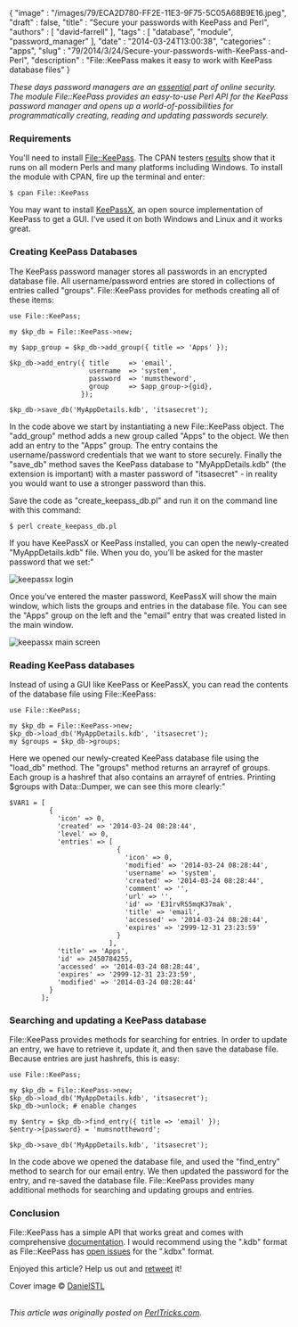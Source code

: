 {
   "image" : "/images/79/ECA2D780-FF2E-11E3-9F75-5C05A68B9E16.jpeg",
   "draft" : false,
   "title" : "Secure your passwords with KeePass and Perl",
   "authors" : [
      "david-farrell"
   ],
   "tags" : [
      "database",
      "module",
      "password_manager"
   ],
   "date" : "2014-03-24T13:00:38",
   "categories" : "apps",
   "slug" : "79/2014/3/24/Secure-your-passwords-with-KeePass-and-Perl",
   "description" : "File::KeePass makes it easy to work with KeePass database files"
}


*These days password managers are an [essential](http://arstechnica.com/information-technology/2013/06/the-secret-to-online-safety-lies-random-characters-and-a-password-manager/) part of online security. The module File::KeePass provides an easy-to-use Perl API for the KeePass password manager and opens up a world-of-possibilities for programmatically creating, reading and updating passwords securely.*

### Requirements

You'll need to install [File::KeePass](https://metacpan.org/pod/File::KeePass). The CPAN testers [results](http://matrix.cpantesters.org/?dist=File-KeePass+2.03) show that it runs on all modern Perls and many platforms including Windows. To install the module with CPAN, fire up the terminal and enter:

``` prettyprint
$ cpan File::KeePass
```

You may want to install [KeePassX](https://www.keepassx.org/), an open source implementation of KeePass to get a GUI. I've used it on both Windows and Linux and it works great.

### Creating KeePass Databases

The KeePass password manager stores all passwords in an encrypted database file. All username/password entries are stored in collections of entries called "groups". File::KeePass provides for methods creating all of these items:

``` prettyprint
use File::KeePass;

my $kp_db = File::KeePass->new;

my $app_group = $kp_db->add_group({ title => 'Apps' });

$kp_db->add_entry({ title     => 'email',
                    username  => 'system',
                    password  => 'mumstheword',
                    group     => $app_group->{gid},
                  });

$kp_db->save_db('MyAppDetails.kdb', 'itsasecret');
```

In the code above we start by instantiating a new File::KeePass object. The "add\_group" method adds a new group called "Apps" to the object. We then add an entry to the "Apps" group. The entry contains the username/password credentials that we want to store securely. Finally the "save\_db" method saves the KeePass database to "MyAppDetails.kdb" (the extension is important) with a master password of "itsasecret" - in reality you would want to use a stronger password than this.

Save the code as "create\_keepass\_db.pl" and run it on the command line with this command:

``` prettyprint
$ perl create_keepass_db.pl
```

If you have KeePassX or KeePass installed, you can open the newly-created "MyAppDetails.kdb" file. When you do, you'll be asked for the master password that we set:"

![keepassx login](/images/79/keepassx_login.png)

Once you've entered the master password, KeePassX will show the main window, which lists the groups and entries in the database file. You can see the "Apps" group on the left and the "email" entry that was created listed in the main window.

![keepassx main screen](/images/79/keepassx_group_entry_added.png)

### Reading KeePass databases

Instead of using a GUI like KeePass or KeePassX, you can read the contents of the database file using File::KeePass:

``` prettyprint
use File::KeePass;

my $kp_db = File::KeePass->new;
$kp_db->load_db('MyAppDetails.kdb', 'itsasecret');
my $groups = $kp_db->groups;
```

Here we opened our newly-created KeePass database file using the "load\_db" method. The "groups" method returns an arrayref of groups. Each group is a hashref that also contains an arrayref of entries. Printing $groups with Data::Dumper, we can see this more clearly:"

``` prettyprint
$VAR1 = [
          {
            'icon' => 0,
            'created' => '2014-03-24 08:28:44',
            'level' => 0,
            'entries' => [
                           {
                             'icon' => 0,
                             'modified' => '2014-03-24 08:28:44',
                             'username' => 'system',
                             'created' => '2014-03-24 08:28:44',
                             'comment' => '',
                             'url' => '',
                             'id' => 'E31rvRS5mqK37mak',
                             'title' => 'email',
                             'accessed' => '2014-03-24 08:28:44',
                             'expires' => '2999-12-31 23:23:59'
                           }
                         ],
            'title' => 'Apps',
            'id' => 2450784255,
            'accessed' => '2014-03-24 08:28:44',
            'expires' => '2999-12-31 23:23:59',
            'modified' => '2014-03-24 08:28:44'
          }
        ];
```

### Searching and updating a KeePass database

File::KeePass provides methods for searching for entries. In order to update an entry, we have to retrieve it, update it, and then save the database file. Because entries are just hashrefs, this is easy:

``` prettyprint
use File::KeePass;

my $kp_db = File::KeePass->new;
$kp_db->load_db('MyAppDetails.kdb', 'itsasecret');
$kp_db->unlock; # enable changes

my $entry = $kp_db->find_entry({ title => 'email' }); 
$entry->{password} = 'mumsnottheword';

$kp_db->save_db('MyAppDetails.kdb', 'itsasecret');
```

In the code above we opened the database file, and used the "find\_entry" method to search for our email entry. We then updated the password for the entry, and re-saved the database file. File::KeePass provides many additional methods for searching and updating groups and entries.

### Conclusion

File::KeePass has a simple API that works great and comes with comprehensive [documentation](https://metacpan.org/pod/File::KeePass). I would recommend using the ".kdb" format as File::KeePass has [open issues](https://rt.cpan.org/Public/Dist/Display.html?Name=File-KeePass) for the ".kdbx" format.

Enjoyed this article? Help us out and [retweet](https://twitter.com/intent/tweet?original_referer=http%3A%2F%2Fperltricks.com%2Farticle%2F79%2F2014%2F3%2F24%2FSecure-your-passwords-with-KeePass-and-Perl&text=Secure+your+passwords+with+KeePass+and+Perl&tw_p=tweetbutton&url=http%3A%2F%2Fperltricks.com%2Farticle%2F79%2F2014%2F3%2F24%2FSecure-your-passwords-with-KeePass-and-Perl&via=perltricks) it!

Cover image © [DanielSTL](http://www.flickr.com/photos/danielsphotography/466435567/sizes/o/)

\
*This article was originally posted on [PerlTricks.com](http://perltricks.com).*
